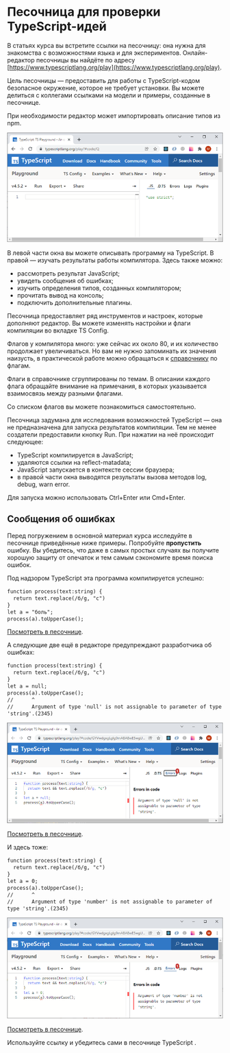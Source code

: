 # Песочница для проверки TypeScript-идей

В статьях курса вы встретите ссылки на песочницу: она нужна для знакомства с возможностями языка и для экспериментов. Онлайн-редактор песочницы вы найдёте по адресу [https://www.typescriptlang.org/play](https://www.typescriptlang.org/play).

Цель песочницы — предоставить для работы с TypeScript-кодом безопасное окружение, которое не требует установки. Вы можете делиться с коллегами ссылками на модели и примеры, созданные в песочнице.

При необходимости редактор может импортировать описание типов из npm.

![Вид окна песочницы](assets/playground.png)

В левой части окна вы можете описывать программу на TypeScript. В правой — изучать результаты работы компилятора. Здесь также можно:  

* рассмотреть результат JavaScript;
* увидеть сообщения об ошибках;
* изучить определения типов, созданных компилятором;
* прочитать вывод на консоль;
* подключить дополнительные плагины.

Песочница предоставляет ряд инструментов и настроек, которые дополняют редактор. Вы можете изменять настройки и флаги компиляции во вкладке TS Config.  

Флагов у компилятора много: уже сейчас их около 80, и их количество продолжает увеличиваться. Но вам не нужно запоминать их значения наизусть, в практической работе можно обращаться к [справочнику](https://www.typescriptlang.org/tsconfig) по флагам.

Флаги в справочнике сгруппированы по темам. В описании каждого флага обращайте внимание на примечания, в которых указывается взаимосвязь между разными флагами.

Со списком флагов вы можете познакомиться самостоятельно.

Песочница задумана для исследования возможностей TypeScript — она не предназначена для запуска результатов компиляции. Тем не менее создатели предоставили кнопку Run. При нажатии на неё происходит следующее:  

* TypeScript компилируется в JavaScript;
* удаляются ссылки на reflect-matadata;
* JavaScript запускается в контексте сессии браузера;
* в правой части окна выводятся результаты вызова методов log, debug, warn error.

Для запуска можно использовать Ctrl+Enter или Cmd+Enter.

## Сообщения об ошибках

Перед погружением в основной материал курса исследуйте в песочнице приведённые ниже примеры. Попробуйте **пропустить** ошибку. Вы убедитесь, что даже в самых простых случаях вы получите хорошую защиту от опечаток и тем самым сэкономите время поиска ошибок.

Под надзором TypeScript эта программа компилируется успешно:

```tsx
function process(text:string) {
  return text.replace(/б/g, "с")
}
let a = "боль";
process(a).toUpperCase();
```

[Посмотреть в песочнице](https://www.typescriptlang.org/play?#code/GYVwdgxgLglg9mABABwE5wgUwM7YBRSYAeUAXNlKjGAOYCUiA3gFCKKqZQipKEkB0HZABsAhljwB6QIwgkmgBpEAIkCCIErrMAvs2GdEoxAF5l0wHwggbhBAMiBKA3MzQYc+UXX5Q4AVWTJMqAMKi2Jh4dDZAA).

А следующие две ещё в редакторе предупреждают разработчика об ошибках:

```tsx
function process(text:string) {
  return text.replace(/б/g, "с")
}
let a = null;
process(a).toUpperCase();
//      ^
//      Argument of type 'null' is not assignable to parameter of type 'string'.(2345)
```

![Ошибка использования](assets/err1.png)

[Посмотреть в песочнице](https://www.typescriptlang.org/play?#code/GYVwdgxgLglg9mABABwE5wgUwM7YBRSYAeUAXNlKjGAOYCUiA3gFCKKqZQipKEkB0HZABsAhljwB6QIwgkmgBpEAIkCCIErrMAvs2GdEoxAF5EYEMOEBuZmgw58ouvyhwAqsmSZUAYVHZMeOgsgA).

И здесь тоже:

```tsx
function process(text:string) {
  return text.replace(/б/g, "с")
}
let a = 0;
process(a).toUpperCase();
//      ^
//      Argument of type 'number' is not assignable to parameter of type 'string'.(2345)
```

![Ещё одна ошибка](assets/err2.png)

[Посмотреть в песочнице](https://www.typescriptlang.org/play?#code/GYVwdgxgLglg9mABABwE5wgUwM7YBRSYAeUAXNlKjGAOYCUiA3gFCKKqZQipKEkB0HZABsAhljwB6QIwgkmgBpEAIkCCIErrMAvs2GdEoxAF5EABgDczNBhz5RdflDgBVZMkyoAwqOyY8dM0A).

Используйте ссылку и убедитесь сами в песочнице  TypeScript .
